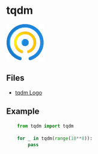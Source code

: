 tqdm
====

![tqdm Logo](./logo.gif)

Files
-----
- [tqdm Logo](./logo.gif)
<!-- - []() -->

Example
-------
```python
    from tqdm import tqdm

    for _ in tqdm(range(10**8)):
        pass
```